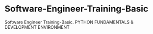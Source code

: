 # Software-Engineer-Training-Basic
Software Engineer Training-Basic. PYTHON FUNDAMENTALS &amp; DEVELOPMENT ENVIRONMENT
